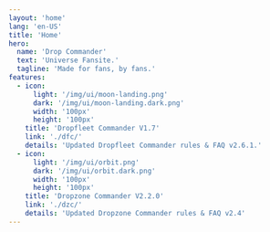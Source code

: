 ```yaml
---
layout: 'home'
lang: 'en-US'
title: 'Home'
hero:
  name: 'Drop Commander'
  text: 'Universe Fansite.'
  tagline: 'Made for fans, by fans.'
features:
  - icon:
      light: '/img/ui/moon-landing.png'
      dark: '/img/ui/moon-landing.dark.png'
      width: '100px'
      height: '100px'
    title: 'Dropfleet Commander V1.7'
    link: './dfc/'
    details: 'Updated Dropfleet Commander rules & FAQ v2.6.1.'
  - icon:
      light: '/img/ui/orbit.png'
      dark: '/img/ui/orbit.dark.png'
      width: '100px'
      height: '100px'
    title: 'Dropzone Commander V2.2.0'
    link: './dzc/'
    details: 'Updated Dropzone Commander rules & FAQ v2.4'
---
```

<script lang="ts" setup>
import { onMounted } from 'vue'
import { useData } from 'vitepress'
const { frontmatter } = useData()

onMounted(() => {
  let expires = new Date()
  expires.setFullYear(expires.getFullYear()+1)
  document.cookie = `nf_lang=${frontmatter.value.lang}; expires=${expires.toUTCString()}; path=/`
})
</script>

